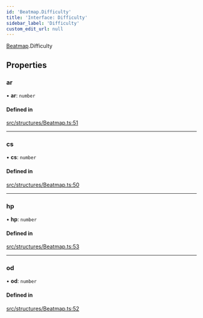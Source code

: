 ```yaml
---
id: 'Beatmap.Difficulty'
title: 'Interface: Difficulty'
sidebar_label: 'Difficulty'
custom_edit_url: null
---
```


[Beatmap](../namespaces/Beatmap.md).Difficulty

## Properties

### ar

• **ar**: `number`

#### Defined in

[src/structures/Beatmap.ts:51](https://github.com/newtykins/affinity/blob/37745b2/src/structures/Beatmap.ts#L51)

---

### cs

• **cs**: `number`

#### Defined in

[src/structures/Beatmap.ts:50](https://github.com/newtykins/affinity/blob/37745b2/src/structures/Beatmap.ts#L50)

---

### hp

• **hp**: `number`

#### Defined in

[src/structures/Beatmap.ts:53](https://github.com/newtykins/affinity/blob/37745b2/src/structures/Beatmap.ts#L53)

---

### od

• **od**: `number`

#### Defined in

[src/structures/Beatmap.ts:52](https://github.com/newtykins/affinity/blob/37745b2/src/structures/Beatmap.ts#L52)
